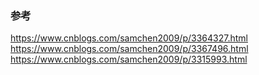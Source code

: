 ### 参考  
https://www.cnblogs.com/samchen2009/p/3364327.html  
https://www.cnblogs.com/samchen2009/p/3367496.html  
https://www.cnblogs.com/samchen2009/p/3315993.html  
